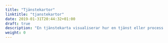 ```yaml
---
title: "Tjänstekartor"
linktitle: "tjanstekartor"
date: 2019-01-31T20:44:32+01:00
draft: true
description: "En tjänstekarta visualiserar hur en tjänst eller process fungerar utifrån kundens perspektiv."
weight: 0
---
```

